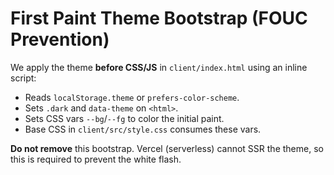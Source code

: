 # First Paint Theme Bootstrap (FOUC Prevention)

We apply the theme **before CSS/JS** in `client/index.html` using an inline script:
- Reads `localStorage.theme` or `prefers-color-scheme`.
- Sets `.dark` and `data-theme` on `<html>`.
- Sets CSS vars `--bg`/`--fg` to color the initial paint.
- Base CSS in `client/src/style.css` consumes these vars.

**Do not remove** this bootstrap. Vercel (serverless) cannot SSR the theme, so this is required to prevent the white flash.